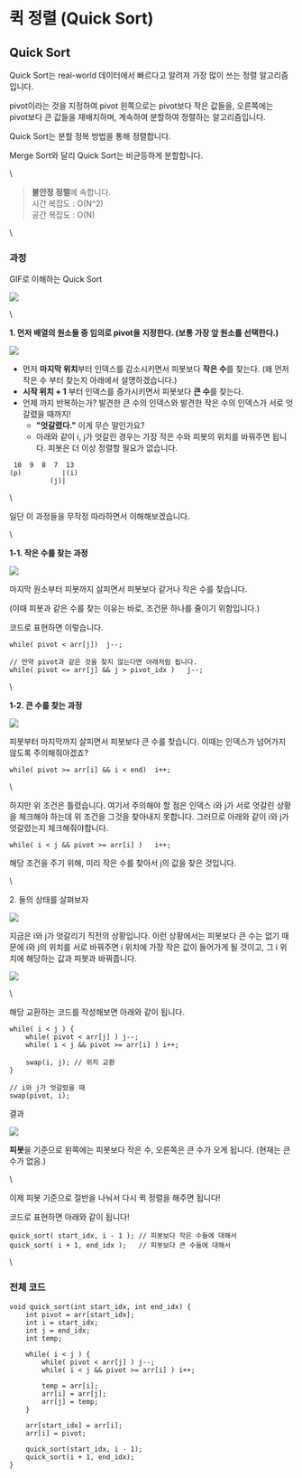 # 퀵 정렬 (Quick Sort)

## Quick Sort

Quick Sort는 real-world 데이터에서 빠르다고 알려져 가장 많이 쓰는 정렬 알고리즘입니다.

pivot이라는 것을 지정하여 pivot 왼쪽으로는 pivot보다 작은 값들을, 오른쪽에는 pivot보다 큰 값들을 재배치하며, 계속하여 분할하여 정렬하는 알고리즘입니다.

Quick Sort는 분할 정복 방법을 통해 정렬합니다.

Merge Sort와 달리 Quick Sort는 비균등하게 분할합니다.

\


> **불안정 정렬**에 속합니다.\
> 시간 복잡도 : O(N^2)\
> 공간 복잡도 : O(N)

\


### 과정

GIF로 이해하는 Quick Sort

![](https://blog.kakaocdn.net/dn/nynFi/btrlCRCeqiw/Cx1UuWauykwFulIrEbqkuk/img.gif)

\


**1. 먼저 배열의 원소들 중 임의로 pivot을 지정한다. (보통 가장 앞 원소를 선택한다.)**

![](https://blog.kakaocdn.net/dn/dQwZ6O/btrlzOl3ZPN/UlPE6EK60ksjprTuzo4I2k/img.png)

* 먼저 **마지막 위치**부터 인덱스를 감소시키면서 피봇보다 **작은 수**를 찾는다. (왜 먼저 작은 수 부터 찾는지 아래에서 설명하겠습니다.)
* **시작 위치 + 1** 부터 인덱스를 증가시키면서 피봇보다 **큰 수**를 찾는다.
* 언제 까지 반복하는가? 발견한 큰 수의 인덱스와 발견한 작은 수의 인덱스가 서로 엇갈렸을 때까지!
  * **"엇갈렸다."** 이게 무슨 말인가요?
  * 아래와 같이 i, j가 엇갈린 경우는 가장 작은 수와 피봇의 위치를 바꿔주면 됩니다. 피봇은 더 이상 정렬할 필요가 없습니다.

```
 10  9  8  7  13
(p)          |(i)
          (j)|
```

\


일단 이 과정들을 무작정 따라하면서 이해해보겠습니다.

\


**1-1. 작은 수를 찾는 과정**

![](https://blog.kakaocdn.net/dn/vnMzj/btrlEIyxvBr/y5W52llY0gFRZC5aevnIB0/img.png)

마지막 원소부터 피봇까지 살피면서 피봇보다 같거나 작은 수를 찾습니다.

(이때 피봇과 같은 수를 찾는 이유는 바로, 조건문 하나를 줄이기 위함입니다.)

코드로 표현하면 이렇습니다.

```
while( pivot < arr[j])	j--;

// 만약 pivot과 같은 것을 찾지 않는다면 아래처럼 됩니다.
while( pivot <= arr[j] && j > pivot_idx )	j--;
```

\


**1-2. 큰 수를 찾는 과정**

![](https://blog.kakaocdn.net/dn/dOKJnn/btrlEt1dXKd/mooJItc7D7qQ3PDKFHsiGk/img.png)

피봇부터 마지막까지 살피면서 피봇보다 큰 수를 찾습니다. 이때는 인덱스가 넘어가지 않도록 주의해줘야겠죠?

```
while( pivot >= arr[i] && i < end)	i++;
```

\


하지만 위 조건은 틀렸습니다. 여기서 주의해야 할 점은 인덱스 i와 j가 서로 엇갈린 상황을 체크해야 하는데 위 조건을 그것을 찾아내지 못합니다. 그러므로 아래와 같이 i와 j가 엇갈렸는지 체크해줘야합니다.

```
while( i < j && pivot >= arr[i] ) 	i++;
```

해당 조건을 주기 위해, 미리 작은 수를 찾아서 j의 값을 찾은 것입니다.

\


2\. 둘의 상태를 살펴보자

![](https://blog.kakaocdn.net/dn/bcfbXv/btrlFKbCKjB/RCb9QXEyFVSWTZ1HAhGAm0/img.png)

지금은 i와 j가 엇갈리기 직전의 상황입니다. 이런 상황에서는 피봇보다 큰 수는 없기 때문에 i와 j의 위치를 서로 바꿔주면 i 위치에 가장 작은 값이 들어가게 될 것이고, 그 i 위치에  해당하는 값과 피봇과 바꿔줍니다.

![](https://blog.kakaocdn.net/dn/ebfzqQ/btrlD3Xbg4c/9HCxqM2TxOTsMpLuUVOpZk/img.png)

\


해당 교환하는 코드를 작성해보면 아래와 같이 됩니다.

```
while( i < j ) {
    while( pivot < arr[j] ) j--;
    while( i < j && pivot >= arr[i] ) i++;
    
    swap(i, j);	// 위치 교환
}

// i와 j가 엇갈렸을 때
swap(pivot, i);
```

결과

![](https://blog.kakaocdn.net/dn/M7ec7/btrlC5Id5sx/szKCPBMmOyRzkVL2Y8H8V0/img.png)

**피봇**을 기준으로 왼쪽에는 피봇보다 작은 수, 오른쪽은 큰 수가 오게 됩니다. (현재는 큰 수가 없음.)

\


이제 피봇 기준으로 절반을 나눠서 다시 퀵 정렬을 해주면 됩니다!

코드로 표현하면 아래와 같이 됩니다!

```
quick_sort( start_idx, i - 1 );	// 피봇보다 작은 수들에 대해서
quick_sort( i + 1, end_idx );	// 피봇보다 큰 수들에 대해서
```

\


### 전체 코드

```
void quick_sort(int start_idx, int end_idx) {
	int pivot = arr[start_idx];
	int i = start_idx;
    int j = end_idx;
    int temp;
    
    while( i < j ) {
    	while( pivot < arr[j] ) j--;
        while( i < j && pivot >= arr[i] ) i++;
        
        temp = arr[i];
        arr[i] = arr[j];
        arr[j] = temp;
    }
    
    arr[start_idx] = arr[i];
    arr[i] = pivot;
    
    quick_sort(start_idx, i - 1);
    quick_sort(i + 1, end_idx);
}
```
